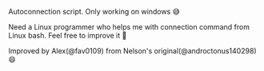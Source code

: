 Autoconnection script. Only working on windows 😅

Need a Linux programmer who helps me with connection command from Linux bash. Feel free to improve it 🦾

Improved by Alex(@fav0109) from Nelson's original(@androctonus140298)😄
